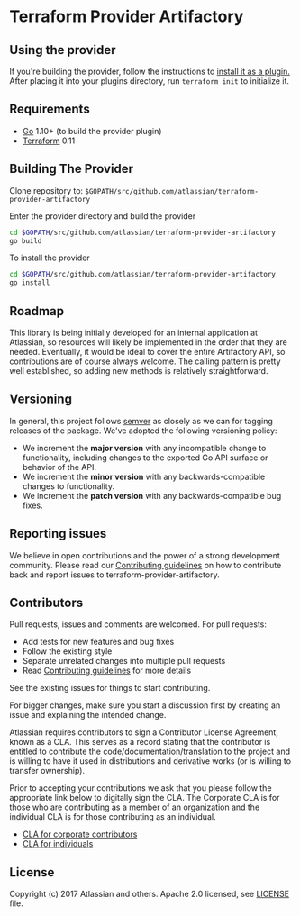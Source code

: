 # Terraform Provider Artifactory #
## Using the provider ##

If you're building the provider, follow the instructions to [install it as a plugin.](https://www.terraform.io/docs/plugins/basics.html#installing-a-plugin) After placing it into your plugins directory,  run `terraform init` to initialize it.

## Requirements ##
-	[Go](https://golang.org/doc/install) 1.10+ (to build the provider plugin)
-	[Terraform](https://www.terraform.io/downloads.html) 0.11

## Building The Provider ##

Clone repository to: `$GOPATH/src/github.com/atlassian/terraform-provider-artifactory`

Enter the provider directory and build the provider

```sh
cd $GOPATH/src/github.com/atlassian/terraform-provider-artifactory
go build
```

To install the provider
```sh
cd $GOPATH/src/github.com/atlassian/terraform-provider-artifactory
go install
```

## Roadmap ##

This library is being initially developed for an internal application at
Atlassian, so resources will likely be implemented in the order that they are
needed. Eventually, it would be ideal to cover the entire Artifactory API, so 
contributions are of course always welcome. The calling pattern is pretty well 
established, so adding new methods is relatively straightforward.

## Versioning ##

In general, this project follows [semver](https://semver.org/) as closely as we
can for tagging releases of the package. We've adopted the following versioning policy:

* We increment the **major version** with any incompatible change to
	functionality, including changes to the exported Go API surface
	or behavior of the API.
* We increment the **minor version** with any backwards-compatible changes to
	functionality.
* We increment the **patch version** with any backwards-compatible bug fixes.

## Reporting issues ##

We believe in open contributions and the power of a strong development community. Please read our [Contributing guidelines][CONTRIBUTING] on how to contribute back and report issues to terraform-provider-artifactory.

## Contributors ##

Pull requests, issues and comments are welcomed. For pull requests:

* Add tests for new features and bug fixes
* Follow the existing style
* Separate unrelated changes into multiple pull requests
* Read [Contributing guidelines][CONTRIBUTING] for more details

See the existing issues for things to start contributing.

For bigger changes, make sure you start a discussion first by creating
an issue and explaining the intended change.

Atlassian requires contributors to sign a Contributor License Agreement,
known as a CLA. This serves as a record stating that the contributor is
entitled to contribute the code/documentation/translation to the project
and is willing to have it used in distributions and derivative works
(or is willing to transfer ownership).

Prior to accepting your contributions we ask that you please follow the appropriate
link below to digitally sign the CLA. The Corporate CLA is for those who are
contributing as a member of an organization and the individual CLA is for
those contributing as an individual.

* [CLA for corporate contributors](https://na2.docusign.net/Member/PowerFormSigning.aspx?PowerFormId=e1c17c66-ca4d-4aab-a953-2c231af4a20b)
* [CLA for individuals](https://na2.docusign.net/Member/PowerFormSigning.aspx?PowerFormId=3f94fbdc-2fbe-46ac-b14c-5d152700ae5d)


## License ##
Copyright (c) 2017 Atlassian and others. Apache 2.0 licensed, see [LICENSE][LICENSE] file.


[CONTRIBUTING]: .github/CONTRIBUTING.md
[LICENSE]: ./LICENSE.txt